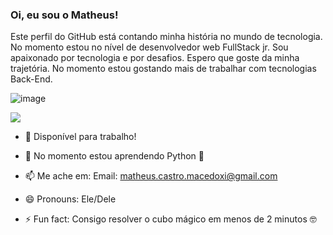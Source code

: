 ### Oi, eu sou o Matheus!

Este perfil do GitHub está contando minha história no mundo de tecnologia. No momento estou no nível de desenvolvedor web FullStack jr. Sou apaixonado por tecnologia e por desafios. Espero que goste da minha trajetória. No momento estou gostando mais de trabalhar com tecnologias Back-End.

![image](https://www.codewars.com/users/MatheusXI/badges/micro)

<img src="https://www.codewars.com/users/MatheusXI/badges/micro" />

- 🔭 Disponível para trabalho!

- 🌱 No momento estou aprendendo Python 🐍

- 📫 Me ache em: Email: matheus.castro.macedoxi@gmail.com

- 😄 Pronouns: Ele/Dele

- ⚡ Fun fact: Consigo resolver o cubo mágico em menos de 2 minutos 🤓


<!--

-->
